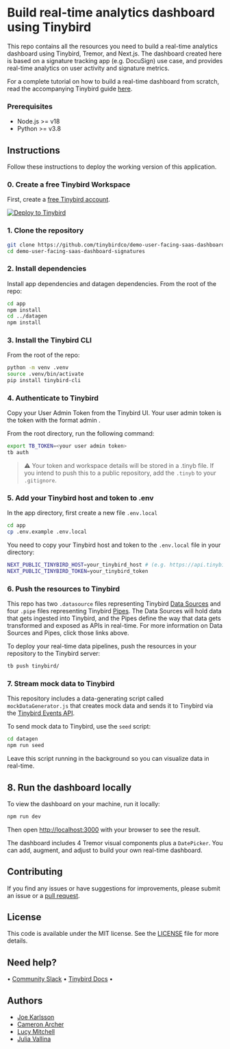 # Build real-time analytics dashboard using Tinybird

This repo contains all the resources you need to build a real-time analytics dashboard using Tinybird, Tremor, and Next.js. The dashboard created here is based on a signature tracking app (e.g. DocuSign) use case, and provides real-time analytics on user activity and signature metrics.

For a complete tutorial on how to build a real-time dashboard from scratch, read the accompanying Tinybird guide [here](https://www.tinybird.co/docs/guides/tutorials/user-facing-web-analytics).

### Prerequisites

- Node.js >= v18
- Python >= v3.8

## Instructions

Follow these instructions to deploy the working version of this application.

### 0. Create a free Tinybird Workspace

First, create a [free Tinybird account](https://www.tinybird.co/signup?referrer=github&utm_source=github&utm_medium=github&utm_content=real-time-dashboard). 

[![Deploy to Tinybird](https://cdn.tinybird.co/button)](https://ui.tinybird.co/workspaces/new?name=signatures_dashboard)

### 1. Clone the repository

```bash
git clone https://github.com/tinybirdco/demo-user-facing-saas-dashboard-signatures.git
cd demo-user-facing-saas-dashboard-signatures
```

### 2. Install dependencies

Install app dependencies and datagen dependencies. From the root of the repo:

```bash
cd app
npm install
cd ../datagen
npm install
```

### 3. Install the Tinybird CLI

From the root of the repo:

```bash
python -m venv .venv
source .venv/bin/activate
pip install tinybird-cli
```

### 4. Authenticate to Tinybird

Copy your User Admin Token from the Tinybird UI. Your user admin token is the token with the format admin <your email address>.

From the root directory, run the following command:

```sh
export TB_TOKEN=<your user admin token>
tb auth
```

> :warning: Your token and workspace details will be stored in a .tinyb file. If you intend to push this to a public repository, add the `.tinyb` to your `.gitignore`.

### 5. Add your Tinybird host and token to .env

In the app directory, first create a new file `.env.local`
```bash
cd app
cp .env.example .env.local
```

You need to copy your Tinybird host and token to the `.env.local` file in your directory:

```bash
NEXT_PUBLIC_TINYBIRD_HOST=your_tinybird_host # (e.g. https://api.tinybird.co)
NEXT_PUBLIC_TINYBIRD_TOKEN=your_tinybird_token
```

### 6. Push the resources to Tinybird


This repo has two `.datasource` files representing Tinybird [Data Sources](https://www.tinybird.co/docs/concepts/data-sources.html) and four `.pipe` files representing Tinybird [Pipes](https://www.tinybird.co/docs/concepts/pipes.html). The Data Sources will hold data that gets ingested into Tinybird, and the Pipes define the way that data gets transformed and exposed as APIs in real-time. For more information on Data Sources and Pipes, click those links above.

To deploy your real-time data pipelines, push the resources in your repository to the Tinybird server:

```bash
tb push tinybird/
```

### 7. Stream mock data to Tinybird

This repository includes a data-generating script called `mockDataGenerator.js` that creates mock data and sends it to Tinybird via the [Tinybird Events API](https://www.tinybird.co/docs/ingest/events-api.html).

To send mock data to Tinybird, use the `seed` script:

```bash
cd datagen
npm run seed
```

Leave this script running in the background so you can visualize data in real-time.

## 8. Run the dashboard locally

To view the dashboard on your machine, run it locally:

```bash
npm run dev
```

Then open [http://localhost:3000](http://localhost:3000) with your browser to see the result.

The dashboard includes 4 Tremor visual components plus a `DatePicker`. You can add, augment, and adjust to build your own real-time dashboard.

## Contributing

If you find any issues or have suggestions for improvements, please submit an issue or a [pull request](https://github.com/tinybirdco/demo-user-facing-analytics-color-picker/pulls?q=is%3Apr+is%3Aopen+sort%3Aupdated-desc).

## License

This code is available under the MIT license. See the [LICENSE](https://github.com/tinybirdco/demo-user-facing-analytics-color-picker/blob/main/LICENSE.txt) file for more details.

## Need help?

&bull; [Community Slack](https://www.tinybird.co/community) &bull; [Tinybird Docs](https://www.tinybird.co/docs) &bull;

## Authors

- [Joe Karlsson](https://github.com/joekarlsson)
- [Cameron Archer](https://github.com/tb-peregrine)
- [Lucy Mitchell](https://github.com/ioreka)
- [Julia Vallina](https://github.com/juliavallina)
